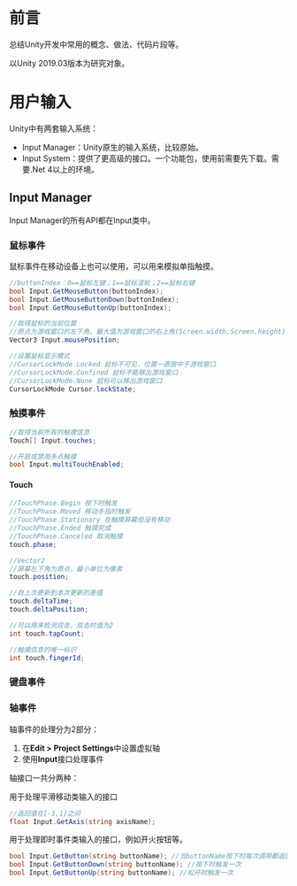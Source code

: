 # 前言

总结Unity开发中常用的概念、做法、代码片段等。

以Unity 2019.03版本为研究对象。

# 用户输入

Unity中有两套输入系统：

* Input Manager：Unity原生的输入系统，比较原始。
* Input System：提供了更高级的接口。一个功能包，使用前需要先下载。需要.Net 4以上的环境。

## Input Manager

Input Manager的所有API都在Input类中。

### 鼠标事件

鼠标事件在移动设备上也可以使用，可以用来模拟单指触摸。

```c#
//buttonIndex：0==鼠标左键；1==鼠标滚轮；2==鼠标右键
bool Input.GetMouseButton(buttonIndex);
bool Input.GetMouseButtonDown(buttonIndex);
bool Input.GetMouseButtonUp(buttonIndex);

//取得鼠标的当前位置
//原点为游戏窗口的左下角，最大值为游戏窗口的右上角(Screen.width,Screen.height)
Vector3 Input.mousePosition;

//设置鼠标显示模式
//CursorLockMode.Locked 鼠标不可见，位置一直居中于游戏窗口
//CursorLockMode.Confined 鼠标不能移出游戏窗口
//CursorLockMode.None 鼠标可以移出游戏窗口
CursorLockMode Cursor.lockState;
```

### 触摸事件

```c#
//取得当前所有的触摸信息
Touch[] Input.touches;

//开启或禁用多点触摸
bool Input.multiTouchEnabled;
```

#### Touch

```c#
//TouchPhase.Begin 按下时触发
//TouchPhase.Moved 移动手指时触发
//TouchPhase.Stationary 在触摸屏幕但没有移动
//TouchPhase.Ended 触摸完成
//TouchPhase.Canceled 取消触摸
touch.phase;

//Vector2
//屏幕左下角为原点，最小单位为像素
touch.position;

//自上次更新到本次更新的差值
touch.deltaTime;
touch.deltaPosition;

//可以用来检测双击，双击时值为2
int touch.tapCount;

//触摸信息的唯一标识
int touch.fingerId;
```

### 键盘事件

### 轴事件

轴事件的处理分为2部分：

1. 在**Edit > Project Settings**中设置虚拟轴
2. 使用**Input**接口处理事件

轴接口一共分两种：

用于处理平滑移动类输入的接口

```c#
//返回值在[-1,1]之间
float Input.GetAxis(string axisName);
```

用于处理即时事件类输入的接口，例如开火按钮等。

```c#
bool Input.GetButton(string buttonName); //当buttonName按下时每次调用都返回true
bool Input.GetButtonDown(string buttonName); //按下时触发一次
bool Input.GetButtonUp(string buttonName); //松开时触发一次
```


